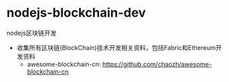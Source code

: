 # nodejs-blockchain-dev
nodejs区块链开发


* 收集所有区块链(BlockChain)技术开发相关资料，包括Fabric和Ethereum开发资料
  - awesome-blockchain-cn: https://github.com/chaozh/awesome-blockchain-cn

